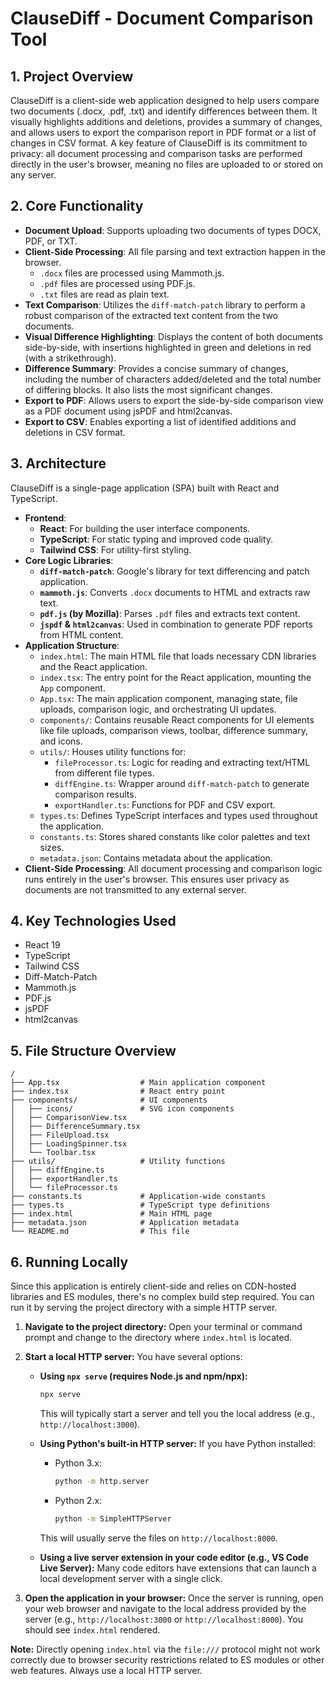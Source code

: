 # ClauseDiff - Document Comparison Tool

## 1. Project Overview

ClauseDiff is a client-side web application designed to help users compare two documents (.docx, .pdf, .txt) and identify differences between them. It visually highlights additions and deletions, provides a summary of changes, and allows users to export the comparison report in PDF format or a list of changes in CSV format. A key feature of ClauseDiff is its commitment to privacy: all document processing and comparison tasks are performed directly in the user's browser, meaning no files are uploaded to or stored on any server.

## 2. Core Functionality

*   **Document Upload**: Supports uploading two documents of types DOCX, PDF, or TXT.
*   **Client-Side Processing**: All file parsing and text extraction happen in the browser.
    *   `.docx` files are processed using Mammoth.js.
    *   `.pdf` files are processed using PDF.js.
    *   `.txt` files are read as plain text.
*   **Text Comparison**: Utilizes the `diff-match-patch` library to perform a robust comparison of the extracted text content from the two documents.
*   **Visual Difference Highlighting**: Displays the content of both documents side-by-side, with insertions highlighted in green and deletions in red (with a strikethrough).
*   **Difference Summary**: Provides a concise summary of changes, including the number of characters added/deleted and the total number of differing blocks. It also lists the most significant changes.
*   **Export to PDF**: Allows users to export the side-by-side comparison view as a PDF document using jsPDF and html2canvas.
*   **Export to CSV**: Enables exporting a list of identified additions and deletions in CSV format.

## 3. Architecture

ClauseDiff is a single-page application (SPA) built with React and TypeScript.

*   **Frontend**:
    *   **React**: For building the user interface components.
    *   **TypeScript**: For static typing and improved code quality.
    *   **Tailwind CSS**: For utility-first styling.
*   **Core Logic Libraries**:
    *   **`diff-match-patch`**: Google's library for text differencing and patch application.
    *   **`mammoth.js`**: Converts `.docx` documents to HTML and extracts raw text.
    *   **`pdf.js` (by Mozilla)**: Parses `.pdf` files and extracts text content.
    *   **`jspdf` & `html2canvas`**: Used in combination to generate PDF reports from HTML content.
*   **Application Structure**:
    *   `index.html`: The main HTML file that loads necessary CDN libraries and the React application.
    *   `index.tsx`: The entry point for the React application, mounting the `App` component.
    *   `App.tsx`: The main application component, managing state, file uploads, comparison logic, and orchestrating UI updates.
    *   `components/`: Contains reusable React components for UI elements like file uploads, comparison views, toolbar, difference summary, and icons.
    *   `utils/`: Houses utility functions for:
        *   `fileProcessor.ts`: Logic for reading and extracting text/HTML from different file types.
        *   `diffEngine.ts`: Wrapper around `diff-match-patch` to generate comparison results.
        *   `exportHandler.ts`: Functions for PDF and CSV export.
    *   `types.ts`: Defines TypeScript interfaces and types used throughout the application.
    *   `constants.ts`: Stores shared constants like color palettes and text sizes.
    *   `metadata.json`: Contains metadata about the application.
*   **Client-Side Processing**: All document processing and comparison logic runs entirely in the user's browser. This ensures user privacy as documents are not transmitted to any external server.

## 4. Key Technologies Used

*   React 19
*   TypeScript
*   Tailwind CSS
*   Diff-Match-Patch
*   Mammoth.js
*   PDF.js
*   jsPDF
*   html2canvas

## 5. File Structure Overview

```
/
├── App.tsx                  # Main application component
├── index.tsx                # React entry point
├── components/              # UI components
│   ├── icons/               # SVG icon components
│   ├── ComparisonView.tsx
│   ├── DifferenceSummary.tsx
│   ├── FileUpload.tsx
│   ├── LoadingSpinner.tsx
│   └── Toolbar.tsx
├── utils/                   # Utility functions
│   ├── diffEngine.ts
│   ├── exportHandler.ts
│   └── fileProcessor.ts
├── constants.ts             # Application-wide constants
├── types.ts                 # TypeScript type definitions
├── index.html               # Main HTML page
├── metadata.json            # Application metadata
└── README.md                # This file
```

## 6. Running Locally

Since this application is entirely client-side and relies on CDN-hosted libraries and ES modules, there's no complex build step required. You can run it by serving the project directory with a simple HTTP server.

1.  **Navigate to the project directory:**
    Open your terminal or command prompt and change to the directory where `index.html` is located.

2.  **Start a local HTTP server:**
    You have several options:

    *   **Using `npx serve` (requires Node.js and npm/npx):**
        ```bash
        npx serve
        ```
        This will typically start a server and tell you the local address (e.g., `http://localhost:3000`).

    *   **Using Python's built-in HTTP server:**
        If you have Python installed:
        *   Python 3.x:
            ```bash
            python -m http.server
            ```
        *   Python 2.x:
            ```bash
            python -m SimpleHTTPServer
            ```
        This will usually serve the files on `http://localhost:8000`.

    *   **Using a live server extension in your code editor (e.g., VS Code Live Server):**
        Many code editors have extensions that can launch a local development server with a single click.

3.  **Open the application in your browser:**
    Once the server is running, open your web browser and navigate to the local address provided by the server (e.g., `http://localhost:3000` or `http://localhost:8000`). You should see `index.html` rendered.

**Note:** Directly opening `index.html` via the `file:///` protocol might not work correctly due to browser security restrictions related to ES modules or other web features. Always use a local HTTP server.